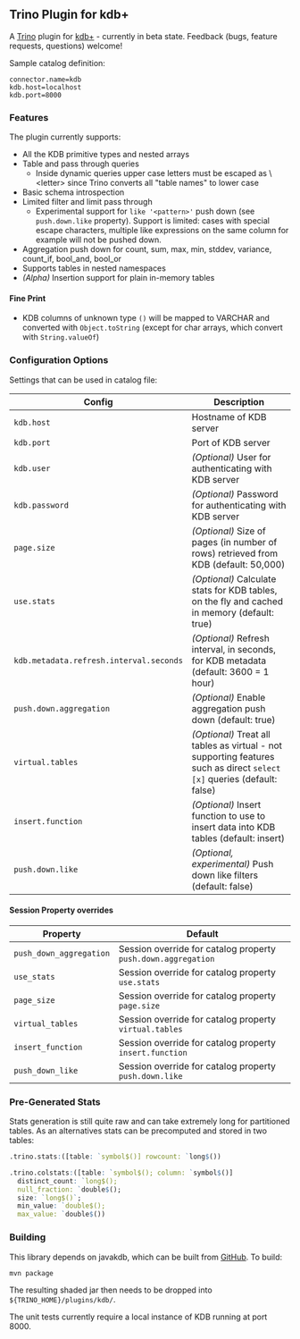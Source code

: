 ## Trino Plugin for kdb+
 
A [Trino](https://trino.io) plugin for [kdb+](https://code.kx.com/q/learn/) - currently in beta state. 
Feedback (bugs, feature requests, questions) welcome!

Sample catalog definition:

```
connector.name=kdb
kdb.host=localhost
kdb.port=8000
```

### Features

The plugin currently supports:
- All the KDB primitive types and nested arrays
- Table and pass through queries
  - Inside dynamic queries upper case letters must be escaped as \\\<letter> since Trino converts all "table names" to lower case
- Basic schema introspection
- Limited filter and limit pass through
  - Experimental support for `like '<pattern>'` push down (see `push.down.like` property). 
    Support is limited: cases with special escape characters, multiple like expressions on the same
    column for example will not be pushed down.
- Aggregation push down for count, sum, max, min, stddev, variance, count_if, bool_and, bool_or
- Supports tables in nested namespaces
- *(Alpha)* Insertion support for plain in-memory tables

#### Fine Print

- KDB columns of unknown type `()` will be mapped to VARCHAR and converted with `Object.toString` (except for char arrays, which convert with `String.valueOf`)

### Configuration Options

Settings that can be used in catalog file:

| Config | Description |
| ----- | ----------- |
| `kdb.host` | Hostname of KDB server | 
| `kdb.port` | Port of KDB server | 
| `kdb.user` | _(Optional)_ User for authenticating with KDB server | 
| `kdb.password` | _(Optional)_ Password for authenticating with KDB server | 
| `page.size` | _(Optional)_ Size of pages (in number of rows) retrieved from KDB (default: 50,000) |
| `use.stats` | _(Optional)_ Calculate stats for KDB tables, on the fly and cached in memory (default: true) |
| `kdb.metadata.refresh.interval.seconds` | _(Optional)_ Refresh interval, in seconds, for KDB metadata (default: 3600 = 1 hour) |
| `push.down.aggregation` | _(Optional)_ Enable aggregation push down (default: true) |
| `virtual.tables` | _(Optional)_ Treat all tables as virtual - not supporting features such as direct `select [x]` queries (default: false) |
| `insert.function` | _(Optional)_ Insert function to use to insert data into KDB tables (default: insert) |
| `push.down.like` | _(Optional, experimental)_ Push down like filters (default: false) | 

#### Session Property overrides

| Property | Default                                                       |
| -------- |---------------------------------------------------------------|
| `push_down_aggregation` | Session override for catalog property `push.down.aggregation` |
| `use_stats` | Session override for catalog property `use.stats`           |
| `page_size` | Session override for catalog property `page.size`           |
| `virtual_tables` | Session override for catalog property `virtual.tables`      |
| `insert_function` | Session override for catalog property `insert.function`                            |
| `push_down_like` | Session override for catalog property `push.down.like`                             |

### Pre-Generated Stats

Stats generation is still quite raw and can take extremely long for partitioned tables. As an alternatives stats can 
be precomputed and stored in two tables:

```q
.trino.stats:([table: `symbol$()] rowcount: `long$())

.trino.colstats:([table: `symbol$(); column: `symbol$()] 
  distinct_count: `long$(); 
  null_fraction: `double$();
  size: `long$()`; 
  min_value: `double$();
  max_value: `double$())
```

### Building

This library depends on javakdb, which can be built from [GitHub](https://github.com/KxSystems/javakdb). To build:

```mvn package```

The resulting shaded jar then needs to be dropped into `${TRINO_HOME}/plugins/kdb/`.

The unit tests currently require a local instance of KDB running at port 8000.